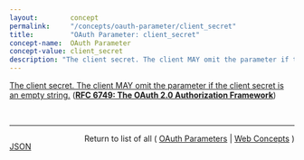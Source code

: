 ```yaml
---
layout:        concept
permalink:     "/concepts/oauth-parameter/client_secret"
title:         "OAuth Parameter: client_secret"
concept-name:  OAuth Parameter
concept-value: client_secret
description: "The client secret. The client MAY omit the parameter if the client secret is an empty string."
---
```


[The client secret. The client MAY omit the parameter if the client secret is an empty string.](https://datatracker.ietf.org/doc/html/rfc6749#section-2.3.1 "Read documentation for OAuth Parameter &#34;client_secret&#34;") (**[RFC 6749: The OAuth 2.0 Authorization Framework](/specs/IETF/RFC/6749 "The OAuth 2.0 authorization framework enables a third-party application to obtain limited access to an HTTP service, either on behalf of a resource owner by orchestrating an approval interaction between the resource owner and the HTTP service, or by allowing the third-party application to obtain access on its own behalf. This specification replaces and obsoletes the OAuth 1.0 protocol described in RFC 5849.")**)

<br/>
<hr/>

<p style="float : left"><a href="./client_secret.json" title="JSON representing this particular Web Concept value">JSON</a></p>
<p style="text-align: right">Return to list of all ( <a href="../oauth-parameter/">OAuth Parameters</a> | <a href="../">Web Concepts</a> )</p>
